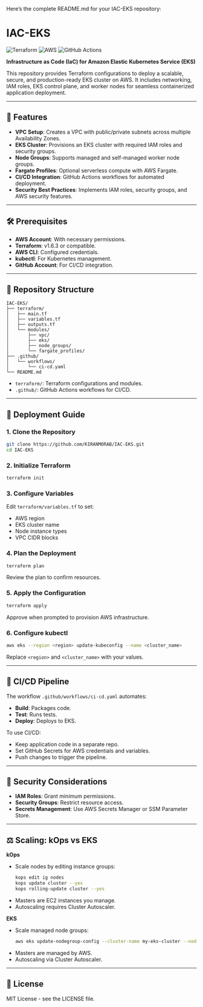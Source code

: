 Here’s the complete README.md for your IAC-EKS repository:

# IAC-EKS

![Terraform](https://img.shields.io/badge/Terraform-1.6.3-blue.svg) ![AWS](https://img.shields.io/badge/AWS-Verified-brightgreen.svg) ![GitHub Actions](https://img.shields.io/badge/GitHub%20Actions-Enabled-blueviolet.svg)

**Infrastructure as Code (IaC) for Amazon Elastic Kubernetes Service (EKS)**

This repository provides Terraform configurations to deploy a scalable, secure, and production-ready EKS cluster on AWS. It includes networking, IAM roles, EKS control plane, and worker nodes for seamless containerized application deployment.

---

## 🚀 Features

- **VPC Setup**: Creates a VPC with public/private subnets across multiple Availability Zones.
- **EKS Cluster**: Provisions an EKS cluster with required IAM roles and security groups.
- **Node Groups**: Supports managed and self-managed worker node groups.
- **Fargate Profiles**: Optional serverless compute with AWS Fargate.
- **CI/CD Integration**: GitHub Actions workflows for automated deployment.
- **Security Best Practices**: Implements IAM roles, security groups, and AWS security features.

---

## 🛠️ Prerequisites

- **AWS Account**: With necessary permissions.
- **Terraform**: v1.6.3 or compatible.
- **AWS CLI**: Configured credentials.
- **kubectl**: For Kubernetes management.
- **GitHub Account**: For CI/CD integration.

---

## 📂 Repository Structure

```
IAC-EKS/
├── terraform/
│   ├── main.tf
│   ├── variables.tf
│   ├── outputs.tf
│   └── modules/
│       ├── vpc/
│       ├── eks/
│       ├── node_groups/
│       └── fargate_profiles/
├── .github/
│   └── workflows/
│       └── ci-cd.yaml
└── README.md
```

- `terraform/`: Terraform configurations and modules.
- `.github/`: GitHub Actions workflows for CI/CD.

---

## 🧭 Deployment Guide

### 1. Clone the Repository

```bash
git clone https://github.com/KIRANMORAB/IAC-EKS.git
cd IAC-EKS
```

### 2. Initialize Terraform

```bash
terraform init
```

### 3. Configure Variables

Edit `terraform/variables.tf` to set:

- AWS region
- EKS cluster name
- Node instance types
- VPC CIDR blocks

### 4. Plan the Deployment

```bash
terraform plan
```
Review the plan to confirm resources.

### 5. Apply the Configuration

```bash
terraform apply
```
Approve when prompted to provision AWS infrastructure.

### 6. Configure kubectl

```bash
aws eks --region <region> update-kubeconfig --name <cluster_name>
```
Replace `<region>` and `<cluster_name>` with your values.

---

## 🔄 CI/CD Pipeline

The workflow `.github/workflows/ci-cd.yaml` automates:

- **Build**: Packages code.
- **Test**: Runs tests.
- **Deploy**: Deploys to EKS.

To use CI/CD:

- Keep application code in a separate repo.
- Set GitHub Secrets for AWS credentials and variables.
- Push changes to trigger the pipeline.

---

## 🔐 Security Considerations

- **IAM Roles**: Grant minimum permissions.
- **Security Groups**: Restrict resource access.
- **Secrets Management**: Use AWS Secrets Manager or SSM Parameter Store.

---

## ⚖️ Scaling: kOps vs EKS

**kOps**

- Scale nodes by editing instance groups:
    ```bash
    kops edit ig nodes
    kops update cluster --yes
    kops rolling-update cluster --yes
    ```
- Masters are EC2 instances you manage.
- Autoscaling requires Cluster Autoscaler.

**EKS**

- Scale managed node groups:
    ```bash
    aws eks update-nodegroup-config --cluster-name my-eks-cluster --nodegroup-name my-node-group --scaling-config minSize=2,maxSize=5,desiredSize=4
    ```
- Masters are managed by AWS.
- Autoscaling via Cluster Autoscaler.

---

## 📄 License

MIT License - see the LICENSE file.

